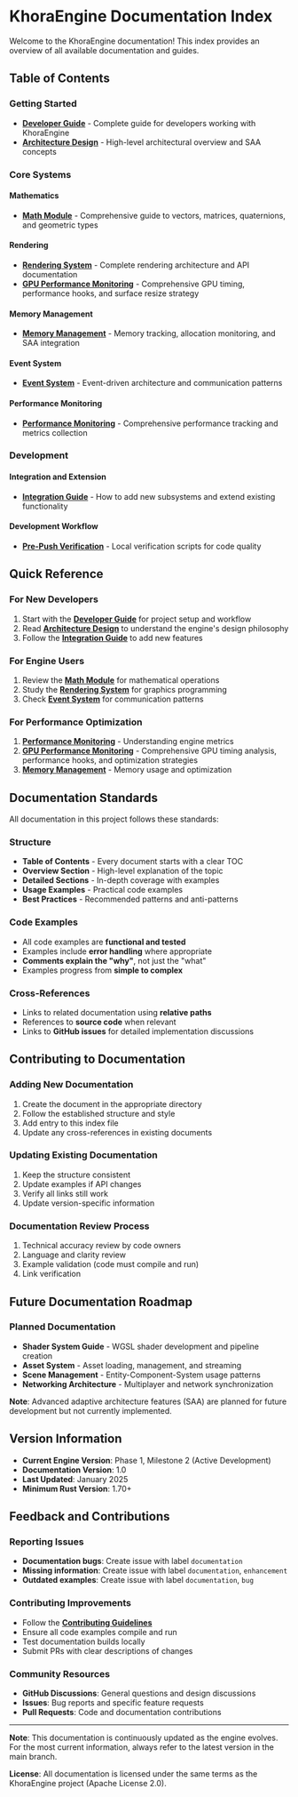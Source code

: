# KhoraEngine Documentation Index

Welcome to the KhoraEngine documentation! This index provides an overview of all available documentation and guides.

## Table of Contents

### Getting Started
- **[Developer Guide](developer_guide.md)** - Complete guide for developers working with KhoraEngine
- **[Architecture Design](architecture_design.md)** - High-level architectural overview and SAA concepts

### Core Systems

#### Mathematics
- **[Math Module](math_module.md)** - Comprehensive guide to vectors, matrices, quaternions, and geometric types

#### Rendering
- **[Rendering System](rendering/rendering_system.md)** - Complete rendering architecture and API documentation
- **[GPU Performance Monitoring](rendering/gpu_performance_monitoring.md)** - Comprehensive GPU timing, performance hooks, and surface resize strategy

#### Memory Management
- **[Memory Management](memory_management.md)** - Memory tracking, allocation monitoring, and SAA integration

#### Event System
- **[Event System](event_system.md)** - Event-driven architecture and communication patterns

#### Performance Monitoring
- **[Performance Monitoring](performance_monitoring.md)** - Comprehensive performance tracking and metrics collection

### Development

#### Integration and Extension
- **[Integration Guide](integration_guide.md)** - How to add new subsystems and extend existing functionality

#### Development Workflow
- **[Pre-Push Verification](dev_workflow/pre_push_verification.md)** - Local verification scripts for code quality

## Quick Reference

### For New Developers
1. Start with the **[Developer Guide](developer_guide.md)** for project setup and workflow
2. Read **[Architecture Design](architecture_design.md)** to understand the engine's design philosophy
3. Follow the **[Integration Guide](integration_guide.md)** to add new features

### For Engine Users
1. Review the **[Math Module](math_module.md)** for mathematical operations
2. Study the **[Rendering System](rendering/rendering_system.md)** for graphics programming
3. Check **[Event System](event_system.md)** for communication patterns

### For Performance Optimization
1. **[Performance Monitoring](performance_monitoring.md)** - Understanding engine metrics
2. **[GPU Performance Monitoring](rendering/gpu_performance_monitoring.md)** - Comprehensive GPU timing analysis, performance hooks, and optimization strategies
3. **[Memory Management](memory_management.md)** - Memory usage and optimization

## Documentation Standards

All documentation in this project follows these standards:

### Structure
- **Table of Contents** - Every document starts with a clear TOC
- **Overview Section** - High-level explanation of the topic
- **Detailed Sections** - In-depth coverage with examples
- **Usage Examples** - Practical code examples
- **Best Practices** - Recommended patterns and anti-patterns

### Code Examples
- All code examples are **functional and tested**
- Examples include **error handling** where appropriate
- **Comments explain the "why"**, not just the "what"
- Examples progress from **simple to complex**

### Cross-References
- Links to related documentation using **relative paths**
- References to **source code** when relevant
- Links to **GitHub issues** for detailed implementation discussions

## Contributing to Documentation

### Adding New Documentation
1. Create the document in the appropriate directory
2. Follow the established structure and style
3. Add entry to this index file
4. Update any cross-references in existing documents

### Updating Existing Documentation
1. Keep the structure consistent
2. Update examples if API changes
3. Verify all links still work
4. Update version-specific information

### Documentation Review Process
1. Technical accuracy review by code owners
2. Language and clarity review
3. Example validation (code must compile and run)
4. Link verification

## Future Documentation Roadmap

### Planned Documentation
- **Shader System Guide** - WGSL shader development and pipeline creation
- **Asset System** - Asset loading, management, and streaming
- **Scene Management** - Entity-Component-System usage patterns
- **Networking Architecture** - Multiplayer and network synchronization

**Note**: Advanced adaptive architecture features (SAA) are planned for future development but not currently implemented.

## Version Information

- **Current Engine Version**: Phase 1, Milestone 2 (Active Development)
- **Documentation Version**: 1.0
- **Last Updated**: January 2025
- **Minimum Rust Version**: 1.70+

## Feedback and Contributions

### Reporting Issues
- **Documentation bugs**: Create issue with label `documentation`
- **Missing information**: Create issue with label `documentation`, `enhancement`
- **Outdated examples**: Create issue with label `documentation`, `bug`

### Contributing Improvements
- Follow the **[Contributing Guidelines](../CONTRIBUTING.md)**
- Ensure all code examples compile and run
- Test documentation builds locally
- Submit PRs with clear descriptions of changes

### Community Resources
- **GitHub Discussions**: General questions and design discussions
- **Issues**: Bug reports and specific feature requests
- **Pull Requests**: Code and documentation contributions

---

**Note**: This documentation is continuously updated as the engine evolves. For the most current information, always refer to the latest version in the main branch.

**License**: All documentation is licensed under the same terms as the KhoraEngine project (Apache License 2.0).

